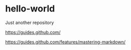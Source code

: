 # hello-world
Just another repository

https://guides.github.com/

https://guides.github.com/features/mastering-markdown/


